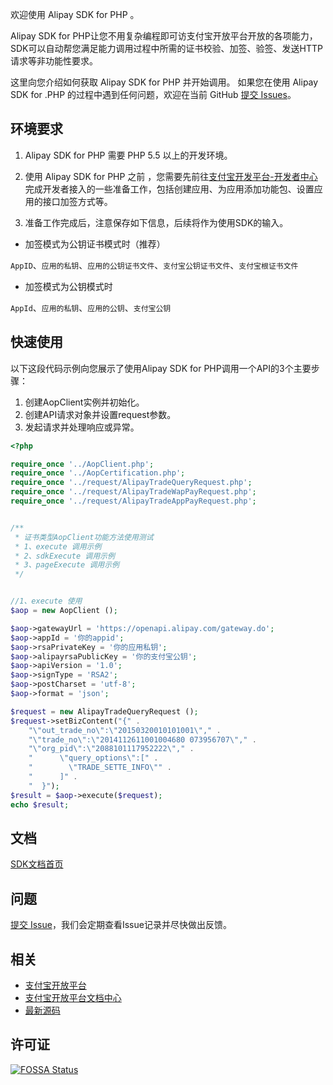 欢迎使用 Alipay SDK for PHP 。

Alipay SDK for PHP让您不用复杂编程即可访支付宝开放平台开放的各项能力，SDK可以自动帮您满足能力调用过程中所需的证书校验、加签、验签、发送HTTP请求等非功能性要求。

这里向您介绍如何获取 Alipay SDK for PHP 并开始调用。
如果您在使用 Alipay SDK for .PHP 的过程中遇到任何问题，欢迎在当前 GitHub [提交 Issues](https://github.com/alipay/alipay-sdk-php-all/issues/new)。

## 环境要求
1. Alipay SDK for PHP 需要 PHP 5.5 以上的开发环境。

2. 使用 Alipay SDK for  PHP 之前 ，您需要先前往[支付宝开发平台-开发者中心](https://openhome.alipay.com/platform/developerIndex.htm)完成开发者接入的一些准备工作，包括创建应用、为应用添加功能包、设置应用的接口加签方式等。

3. 准备工作完成后，注意保存如下信息，后续将作为使用SDK的输入。

* 加签模式为公钥证书模式时（推荐）

`AppID`、`应用的私钥`、`应用的公钥证书文件`、`支付宝公钥证书文件`、`支付宝根证书文件`

* 加签模式为公钥模式时

`AppId`、`应用的私钥`、`应用的公钥`、`支付宝公钥`


## 快速使用
以下这段代码示例向您展示了使用Alipay SDK for PHP调用一个API的3个主要步骤：
1. 创建AopClient实例并初始化。
2. 创建API请求对象并设置request参数。
3. 发起请求并处理响应或异常。 

```php
<?php

require_once '../AopClient.php';
require_once '../AopCertification.php';
require_once '../request/AlipayTradeQueryRequest.php';
require_once '../request/AlipayTradeWapPayRequest.php';
require_once '../request/AlipayTradeAppPayRequest.php';


/**
 * 证书类型AopClient功能方法使用测试
 * 1、execute 调用示例
 * 2、sdkExecute 调用示例
 * 3、pageExecute 调用示例
 */


//1、execute 使用
$aop = new AopClient ();

$aop->gatewayUrl = 'https://openapi.alipay.com/gateway.do';
$aop->appId = '你的appid';
$aop->rsaPrivateKey = '你的应用私钥';
$aop->alipayrsaPublicKey = '你的支付宝公钥';
$aop->apiVersion = '1.0';
$aop->signType = 'RSA2';
$aop->postCharset = 'utf-8';
$aop->format = 'json';

$request = new AlipayTradeQueryRequest ();
$request->setBizContent("{" .
    "\"out_trade_no\":\"20150320010101001\"," .
    "\"trade_no\":\"2014112611001004680 073956707\"," .
    "\"org_pid\":\"2088101117952222\"," .
    "      \"query_options\":[" .
    "        \"TRADE_SETTE_INFO\"" .
    "      ]" .
    "  }");
$result = $aop->execute($request);
echo $result;

```

## 文档
[SDK文档首页](https://docs.open.alipay.com/54/103419/)

## 问题
[提交 Issue](https://github.com/alipay/alipay-sdk-php-all/issues/new)，我们会定期查看Issue记录并尽快做出反馈。


## 相关
* [支付宝开放平台](https://open.alipay.com/platform/home.htm)
* [支付宝开放平台文档中心](https://docs.open.alipay.com/catalog)
* [最新源码](https://github.com/alipay/alipay-sdk-net-all)

## 许可证
[![FOSSA Status](https://app.fossa.com/api/projects/git%2Bgithub.com%2Falipay%2Falipay-sdk-net-all.svg?type=large)](https://app.fossa.com/projects/git%2Bgithub.com%2Falipay%2Falipay-sdk-net-all?ref=badge_large)
